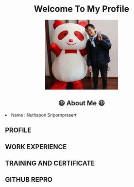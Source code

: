 
<h1 align="center">Welcome To My Profile</h1>
<p align="center">
<img src="/picture/29314707_1726010667442216_1047016552009145206_n.jpg" alt="drawing" width="240" height="230"/>
</p>

<h2 align="center">😆 About Me 😆</h2>
<li>Name : Nuthapon Sripornprasert</li>

<h2>PROFILE</h2>

<h2>WORK EXPERIENCE</h2>

<h2>TRAINING AND CERTIFICATE</h2>

<h2>GITHUB REPRO</h2>